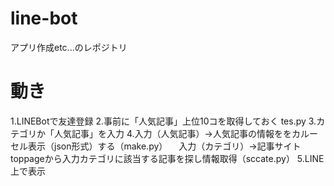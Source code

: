# line-bot
アプリ作成etc...のレポジトリ


# 動き
1.LINEBotで友達登録
2.事前に「人気記事」上位10コを取得しておく tes.py
3.カテゴリか「人気記事」を入力
4.入力（人気記事）→人気記事の情報ををカルーセル表示（json形式）する（make.py）
　入力（カテゴリ）→記事サイトtoppageから入力カテゴリに該当する記事を探し情報取得（sccate.py）
5.LINE上で表示

